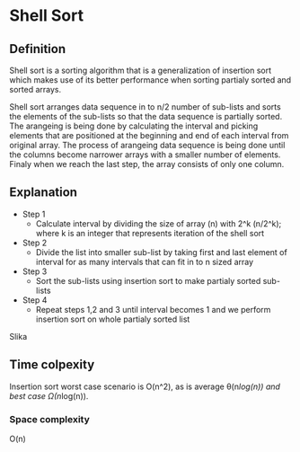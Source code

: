 # Shell Sort

## Definition

Shell sort is a sorting algorithm that is a generalization of insertion sort which makes use of its better performance when sorting
partialy sorted and sorted arrays.

Shell sort arranges data sequence in to n/2 number of sub-lists and sorts the elements of the sub-lists so that the data sequence is partially sorted.
The arangeing is being done by calculating the interval and picking elements that are positioned at the beginning and end
of each interval from original array.
The process of arangeing data sequence is being done until the columns become narrower arrays with a smaller number of elements.
Finaly when we reach the last step, the array consists of only one column. 


## Explanation

- Step 1 
  - Calculate interval by dividing the size of array (n) with 2^k (n/2^k); where k is an integer that represents iteration of the shell sort 
- Step 2 
  - Divide the list into smaller sub-list by taking first and last element of interval for as many intervals that can fit in to n sized array
- Step 3 
  - Sort the sub-lists using insertion sort to make partialy sorted sub-lists
- Step 4
  - Repeat steps 1,2 and 3 until interval becomes 1 and we perform insertion sort on whole partialy sorted list

Slika

## Time colpexity

Insertion sort worst case scenario is O(n^2), as is average θ(n*log(n)) and best case Ω(n*log(n)).

### Space complexity

O(n)